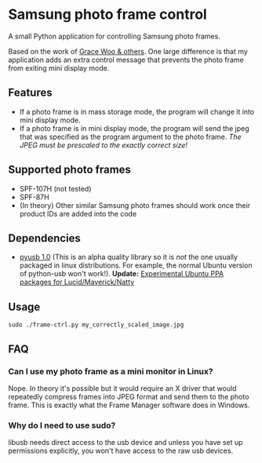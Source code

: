 Samsung photo frame control
=================

A small Python application for controlling Samsung photo frames.

Based on the work of [Grace Woo & others](http://web.media.mit.edu/~gracewoo/stuff/picframe/). One large difference is that my application adds an extra control message that prevents the photo frame from exiting mini display mode.

Features
--------

* If a photo frame is in mass storage mode, the program will change it into mini display mode.
* If a photo frame is in mini display mode, the program will send the jpeg that was specified as the program argument to the photo frame. *The JPEG must be prescaled to the exactly correct size!*

Supported photo frames
----------------------

* SPF-107H (not tested)
* SPF-87H
* (In theory) Other similar Samsung photo frames should work once their product IDs are added into the code

Dependencies
------------

* [pyusb 1.0](http://sourceforge.net/apps/mediawiki/pyusb) (This is an alpha quality library so it is *not* the one usually packaged in linux distributions. For example, the normal Ubuntu version of python-usb won't work!). **Update:** [Experimental Ubuntu PPA packages for Lucid/Maverick/Natty](http://launchpad.net/~gekkio/+archive/pyusb)

Usage
-----

`sudo ./frame-ctrl.py my_correctly_scaled_image.jpg`

FAQ
---

### Can I use my photo frame as a mini monitor in Linux?

Nope. In theory it's possible but it would require an X driver that would repeatedly compress frames into JPEG format and send them to the photo frame. This is exactly what the Frame Manager software does in Windows.

### Why do I need to use sudo?

libusb needs direct access to the usb device and unless you have set up permissions explicitly, you won't have access to the raw usb devices.
